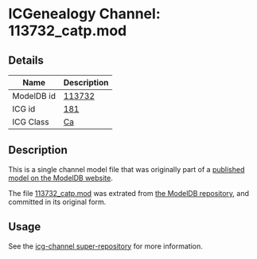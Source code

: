 # ICGenealogy Channel: 113732\_catp.mod

## Details

Name | Description
---- | -----------
ModelDB id | [113732](http://senselab.med.yale.edu/ModelDB/ShowModel.cshtml?model=113732)
ICG id | [181](http://icg.neurotheory.ox.ac.uk/channels/3/181)
ICG Class | [Ca](http://icg.neurotheory.ox.ac.uk/channels/3)

## Description

This is a single channel model file that was originally part of a [published model on the ModelDB website](http://senselab.med.yale.edu/mModelDB/ShowModel.cshtml?model=113732).

The file [113732\_catp.mod](113732_catp.mod) was extrated from [the ModelDB repository](http://senselab.med.yale.edu/ModelDB/ShowModel.cshtml?model=113732), and committed in its original form.

## Usage

See the [icg-channel super-repository](https://github.com/icgenealogy/icg-channels) for more information.